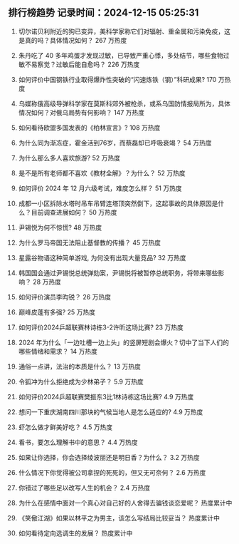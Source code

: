 
## 排行榜趋势 记录时间：2024-12-15 05:25:31
  
  1. 切尔诺贝利附近的狗已变异，美科学家称它们对辐射、重金属和污染免疫，这是真的吗？具体情况如何？ 267 万热度
    
  2. 朱丹吃了 40 多年鸡蛋才发现过敏，已导致严重心悸，多处结节，哪些食物过敏不易察觉？过敏后能自愈吗？ 226 万热度
    
  3. 如何评价中国钢铁行业取得爆炸性突破的“闪速炼铁（钢）”科研成果? 170 万热度
    
  4. 乌媒称俄高级导弹科学家在莫斯科郊外被枪杀，或系乌国防情报局所为，具体情况如何？对俄乌局势有何影响？ 147 万热度
    
  5. 如何看待欧盟多国发表的《柏林宣言》? 108 万热度
    
  6. 为什么同为渐冻症，霍金活到76岁，而蔡磊却已呼吸衰竭？ 54 万热度
    
  7. 为什么那么多人喜欢旅游? 52 万热度
    
  8. 是不是所有老师都不喜欢《教材全解》？为什么？ 52 万热度
    
  9. 如何评价 2024 年 12 月六级考试，难度怎么样？ 51 万热度
    
  10. 成都一小区拆除水塔时吊车吊臂连塔顶突然倒下，这起事故的具体原因是什么？目前调查进展如何？ 50 万热度
    
  11. 尹锡悦为何不惊慌? 48 万热度
    
  12. 为什么罗马帝国无法阻止基督教的传播？ 45 万热度
    
  13. 星露谷物语这种简单游戏, 为何没有出现大量竞品? 32 万热度
    
  14. 韩国国会通过尹锡悦总统弹劾案，尹锡悦将被暂停总统职务，将带来哪些影响？ 28 万热度
    
  15. 如何评价演员李昀锐？ 26 万热度
    
  16. 巅峰皮蓬有多强? 25 万热度
    
  17. 如何评价2024乒超联赛林诗栋3-2许昕这场比赛? 23 万热度
    
  18. 2024 年为什么「一边吐槽一边上头」的竖屏短剧会爆火？切中了当下人们的哪些情绪和需求？ 14 万热度
    
  19. 通俗一点讲，法治的本质是什么？ 13 万热度
    
  20. 令狐冲为什么拒绝成为少林弟子？ 5.9 万热度
    
  21. 如何评价2024乒超联赛樊振东3比1林诗栋这场比赛? 4.9 万热度
    
  22. 想问一下重庆湖南四川那块的气候当地人是怎么适应的? 4.9 万热度
    
  23. 虾怎么做才鲜美好吃？ 4.5 万热度
    
  24. 看书，要怎么理解书中的意思？ 4.4 万热度
    
  25. 如果让你选择，你会选择绫波丽还是明日香？为什么？ 3.2 万热度
    
  26. 什么情况下你觉得被公司拿捏的死死的，但又无可奈何？ 2.6 万热度
    
  27. 你错过了哪些足以改写人生的机会？ 2.4 万热度
    
  28. 为什么在感情中面对一个真心对自己好的人舍得去骗钱谈恋爱呢？ 热度累计中
    
  29. 《笑傲江湖》如果以林平之为男主，该怎么写结局比较妥当？ 热度累计中
    
  30. 如何看待定向选调生的发展？ 热度累计中
    